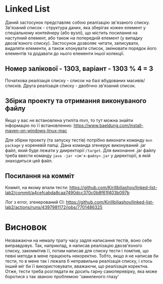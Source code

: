 # Linked List
Даний застосунок представляє собою реалізацію зв'язаного списку. Зв'язаний список - 
структура даних, яка зберігає кожен елемент у спеціальному контейнеру (або вузлі), що 
містить посилання на наступний елемент, або також на попередній елемент (у випадку двозв'язного списку). 
Застосунок дозволяє читати, записувати, видаляти елементи, а також клонувати список, змінювати порядок його елементів та
додавати до нього елементи іншої колекції.

## Номер залікової - 1303, варіант - 1303 % 4 = 3
Початкова реалізація списку - список на базі вбудованих масивів/списків.
Друга реалізація списку - двобічно зв'язаний список.

## Збірка проекту та отримання виконуваного файлу
Якщо у вас не встановлена утиліта mvn, то тут можна знайти інформацію по її встановленню: https://www.baeldung.com/install-maven-on-windows-linux-mac

Для збірки проекту (та запуску тестів) потрібно виконати команду ``mvn package`` у кореневій папці. Дана команда 
згенерує виконуваний .jar файл, який буде лежати у дииректорії ``/target``. Для виконання .jar файлу треба ввести
команду ``java -jar <ім'я-файлу>.jar`` у директорії, в якій знаходиться цей файл.

## Посилання на комміт
Комміт, на якому впали тести: https://github.com/Kirillbiliashov/linked-list-lab2/commit/a4cefcabda8caa7490dcc370c0b8f61f403b097b

Лог з error, згенерований CI: https://github.com/Kirillbiliashov/linked-list-lab2/actions/runs/4397981172/jobs/7701486325

# Висновок
Незважаючи на немалу трату часу задля написання тестів, воно себе виправдовує. Так, наприклад, я написав реалізацію 
двозв'язного списку, закоммітив її, потим написав для списку тести і помітив, що певні методи в мене працюють некоректно. 
Тобто, якщо я не написав би тести, то в мене так і лежала б неправильна реалізація списку, і хтось інший міг би її використовувати, 
вважаючи, що реалізація коректна. Отже, тести треба розглядати як досить гарну самоперевірку, яка може боротися з так званою проблемою 'замиленого глазу'
